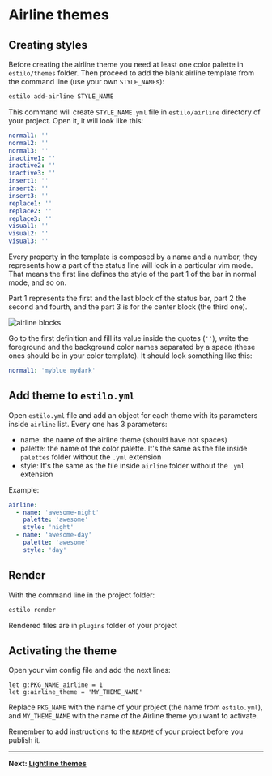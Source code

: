 # Airline themes

## Creating styles

Before creating the airline theme you need at least one color palette in `estilo/themes` folder. Then proceed to add the blank airline template from the command line (use your own `STYLE_NAME`s):

```sh
estilo add-airline STYLE_NAME
```

This command will create `STYLE_NAME.yml` file in `estilo/airline` directory of your project. Open it, it will look like this:

```yml
normal1: ''
normal2: ''
normal3: ''
inactive1: ''
inactive2: ''
inactive3: ''
insert1: ''
insert2: ''
insert3: ''
replace1: ''
replace2: ''
replace3: ''
visual1: ''
visual2: ''
visual3: ''
```

Every property in the template is composed by a name and a number, they represents how a part of the status line will look in a particular vim mode. That means the first line defines the style of the part 1 of the bar in normal mode, and so on.

Part 1 represents the first and the last block of the status bar, part 2 the second and fourth, and the part 3 is for the center block (the third one).

![airline blocks](https://cloud.githubusercontent.com/assets/829859/16402004/55f3682c-3ce9-11e6-8bd9-eaafbaaccb2e.png)

Go to the first definition and fill its value inside the quotes (`''`), write the foreground and the background color names separated by a space (these ones should be in your color template). It should look something like this:

```yml
normal1: 'myblue mydark'
```


## Add theme to `estilo.yml`

Open `estilo.yml` file and add an object for each theme with its parameters inside `airline` list. Every one has 3 parameters:

- name: the name of the airline theme (should have not spaces)
- palette: the name of the color palette. It's the same as the file inside `palettes` folder without the `.yml` extension
- style: It's the same as the file inside `airline` folder without the `.yml` extension

Example:

```yml
airline:
  - name: 'awesome-night'
    palette: 'awesome'
    style: 'night'
  - name: 'awesome-day'
    palette: 'awesome'
    style: 'day'
```


## Render

With the command line in the project folder:

```sh
estilo render
```

Rendered files are in `plugins` folder of your project


## Activating the theme

Open your vim config file and add the next lines:

```vim
let g:PKG_NAME_airline = 1
let g:airline_theme = 'MY_THEME_NAME'
```

Replace `PKG_NAME` with the name of your project (the name from `estilo.yml`), and `MY_THEME_NAME` with the name of the Airline theme you want to activate.

Remember to add instructions to the `README` of your project before you publish it.


---

**Next: [Lightline themes](lightline.md)**
